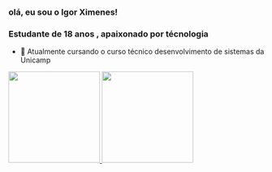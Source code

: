 ### olá, eu sou o Igor Ximenes! 
### Estudante de 18 anos , apaixonado por técnologia

- 🤖 Atualmente cursando o curso técnico desenvolvimento de sistemas da Unicamp
<div>
  <a href="https://github.com/igorXimeness"> 
    <img height="180em" src="https://github-readme-stats.vercel.app/api?username=igorXimeness&show_icons=true&theme=nightowl&include_all_commits=true&count_private=true"/>
    <img height="180em" src="https://github-readme-stats.vercel.app/api/top-langs/?username=igorXimeness&layout=compact&langs_count=16&theme=dracula"/>
  </a>
</div>
